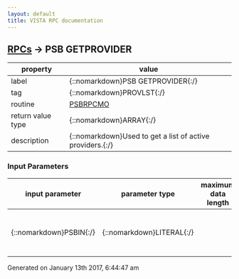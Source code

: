 ```yaml
---
layout: default
title: VISTA RPC documentation
---
```




## [RPCs](TableOfContent.md) &#8594; PSB GETPROVIDER 

 property | value 
--- | --- 
 label | {::nomarkdown}PSB GETPROVIDER{:/}
 tag | {::nomarkdown}PROVLST{:/}
 routine | [PSBRPCMO](http://code.osehra.org/dox/Routine_PSBRPCMO_source.html)
 return value type | {::nomarkdown}ARRAY{:/}
 description | {::nomarkdown}Used to get a list of active providers.{:/}

### Input Parameters

| input parameter | parameter type | maximum data length | required | description | 
| --- | --- | --- | --- | --- | 
| {::nomarkdown}PSBIN{:/} | {::nomarkdown}LITERAL{:/} |  | {::nomarkdown}true{:/} | {::nomarkdown}This is the data that is passed to perform a lookup on the provider.{:/} | 




 Generated on January 13th 2017, 6:44:47 am